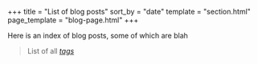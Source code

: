 +++
title = "List of blog posts"
sort_by = "date"
template = "section.html"
page_template = "blog-page.html"
+++

Here is an index of blog posts, some of which are blah

> List of all *[tags](/tags)*